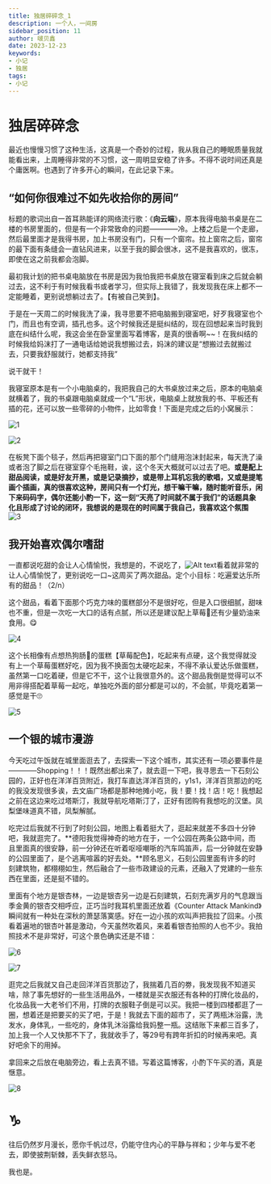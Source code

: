 ```yaml
---
title: 独居碎碎念_1
description: 一个人，一间房
sidebar_position: 11
author: 啵贝鑫
date: 2023-12-23
keywords:
- 小记
- 独居
tags: 
- 小记
---
```


# 独居碎碎念

最近也慢慢习惯了这种生活，这真是一个奇妙的过程，我从我自己的睡眠质量我就能看出来，上周睡得非常的不习惯，这一周明显安稳了许多。不得不说时间还真是个庸医啊。也遇到了许多开心的瞬间，在此记录下来。

## “如何你很难过不如先收拾你的房间”

标题的歌词出自一首耳熟能详的网络流行歌：《**向云端**》，原本我得电脑书桌是在二楼的书房里面的，但是有一个非常致命的问题————冷。上楼之后是一个走廊，然后最里面才是我得书房，加上书房没有门，只有一个窗帘。拉上窗帘之后，窗帘的最下面有条缝会一直钻风进来，以至于我的脚会很冰，这不是我喜欢的，很冻，即使在这之前我都会泡脚。

最初我计划的把书桌电脑放在书房是因为我怕我把书桌放在寝室看到床之后就会躺过去，这不利于有时候我看书或者学习，但实际上我错了，我发现我在床上都不一定能睡着，更别说想躺过去了。【有被自己笑到】。

于是在一天周二的时候我洗了澡，我寻思要不把电脑搬到寝室吧，好歹我寝室也个门，而且也有空调，插孔也多。这个时候我还是挺纠结的，现在回想起来当时我到底在纠结什么呢，我这会坐在卧室里面写着博客，是真的很香啊~~！在我纠结的时候我给妈沫打了一通电话给她说我想搬过去，妈沫的建议是“想搬过去就搬过去，只要我舒服就行，她都支持我”

说干就干！

我寝室原本是有一个小电脑桌的，我把我自己的大书桌放过来之后，原本的电脑桌就横着了，我的书桌跟电脑桌就成一个“L”形状，电脑桌上就放我的书、平板还有插的花，还可以放一些零碎的小物件，比如零食！下面是完成之后的小窝展示：

![1](../../static/life_Page/Games/City_wolk/home1.jpg)

![2](../../static/life_Page/Games/City_wolk/home2.jpg)

在板凳下面个毯子，然后再把寝室门口下面的那个门缝用泡沫封起来，每天洗了澡或者泡了脚之后在寝室穿个毛拖鞋，诶，这个冬天大概就可以过去了吧。**或是配上甜品阅读，或是好友开黑，或是记录摘抄，或是带上耳机忘我的歌唱，又或是提笔画个插画，真的很喜欢这种，房间只有一个灯光，想干嘛干嘛，随时能听音乐，闲下来码码字，偶尔还能小酌一下，这一刻“天亮了时间就不属于我们”的话题具象化且形成了讨论的闭环，我想说的是现在的时间属于我自己，我喜欢这个氛围**
![3](../../static/life_Page/Games/City_wolk/home.jpg)

## 我开始喜欢偶尔嗜甜

一直都说吃甜的会让人心情愉悦，我想是的，不说吃了，![Alt text](002512F7.png)看着就非常的让人心情愉悦了，更别说吃一口~这周买了两次甜品。定个小目标：吃遍爱达乐所有的甜品！（2/n）

这个甜品，看着下面那个巧克力味的蛋糕部分不是很好吃，但是入口很细腻，甜味也不重，但是一次吃一大口的话有点腻，所以还是建议配上草莓🍓还有少量奶油来食用。😋

![4](../../static/life_Page/Games/City_wolk/cake1.jpg)

这个长相像有点想热狗肠🌮的蛋糕【草莓配色】，吃起来有点硬，这个我觉得就没有上一个草莓蛋糕好吃，因为我不换面包太硬吃起来，不得不承认爱达乐做蛋糕，虽然第一口吃着硬，但是它不干，这个让我很意外的。这个甜品我倒是觉得可以不用非得搭配着草莓一起吃，单独吃外面的部分都是可以的，不会腻，毕竟吃着第一感觉是干🙄

![5](../../static/life_Page/Games/City_wolk/cake2.jpg)

## 一个银的城市漫游

今天吃过午饭就在城里面逛去了，去探索一下这个城市，其实还有一项必要事件是————Shopping！！！既然出都出来了，就去逛一下吧，我寻思去一下石刻公园的，正好也在洋洋百货附近，我打车直达洋洋百货的，y1s1，洋洋百货那边的吃的我没发现很多诶，去文庙广场都是那种地摊小吃，我！要！找！店！吃！我想起之前在这边来吃过塔斯汀，我就导航吃塔斯汀了，正好有团购有我想吃的汉堡。凤梨堡味道真不错，凤梨解腻。

吃完过后我就不行到了时刻公园，地图上看着挺大了，逛起来就差不多四十分钟吧，我就逛完了。**德阳我觉得神奇的地方在于，一个公园在两条公路中间，而且里面真的很安静，前一分钟还在听着呕哑嘲哳的汽车鸣笛声，后一分钟就在安静的公园里面了，是个逃离喧嚣的好去处。**顾名思义，石刻公园里面有许多的时刻建筑物，都栩栩如生，然后融合了一些市政建设的元素，还融入了党建的一些东西在里面，还是挺不错的。

里面有个地方是银杏林，一边是银杏另一边是石刻建筑，石刻充满岁月的气息跟当季金黄的银杏交相呼应，正巧当时我耳机里面还放着《Counter Attack Mankind》瞬间就有一种处在深秋的萧瑟落寞感。好在一边小孩的欢叫声把我拉了回来。小孩看着遍地的银杏叶甚是激动，今天虽然吹着风，来着看银杏拍照的人也不少。我拍照技术不是非常好，可这个景色确实还是不错：

![6](../../static/life_Page/Games/City_wolk/park1.jpg)

![7](../../static/life_Page/Games/City_wolk/park2.png)

逛完之后我就又自己走回洋洋百货那边了，我揣着几百的劵，我发现我不知道买啥，除了事先想好的一些生活用品外，一楼就是买衣服还有各种的打牌化妆品的，化妆品我一大老爷们不用，打牌的衣服鞋子倒是可以买。我把一楼到四楼都逛了一圈，想着还是把要买的买了吧，于是！我就去下面的超市了，买了两瓶沐浴露，洗发水，身体乳，一些吃的，身体乳沐浴露给我妈整一瓶。这结账下来都三百多了，加上我一个人又快那不下了，我就收手了，等29号有跨年折扣的时候再来吧。真好吧余下的用掉。

拿回来之后放在电脑旁边，看上去真不错。写着这篇博客，小酌下午买的酒，真是惬意。

![8](../../static/life_Page/Games/City_wolk/shooping.jpg)

# ♑

往后仍然岁月漫长，愿你千帆过尽，仍能守住内心的平静与祥和；少年与爱不老去，即使披荆斩棘，丢失鲜衣怒马。

我也是。
